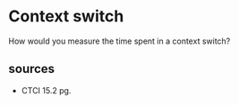 # Context switch
How would you measure the time spent in a context switch?

## sources
  - CTCI 15.2 pg.  
